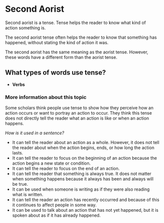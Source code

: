 # Second Aorist 

Second aorist is a tense. Tense helps the reader to know what kind of action something is. 

The second aorist tense often helps the reader to know that something has happened, without stating the kind of action it was. 

The second aorist has the same meaning as the aorist tense. However, these words have a different form than the aorist tense. 

## What types of words use tense?
 * **Verbs**
 
### More information about this topic
Some scholars think people use tense to show how they perceive how an action occurs or want to portray an action to occur. They think this tense does not directly tell the reader what an action is like or when an action happens.

*How is it used in a sentence?*
* It can tell the reader about an action as a whole. However, it does not tell the reader about when the action begins, ends, or how long the action lasts. 
* It can tell the reader to focus on the beginning of an action because the action begins a new state or condition. 
* It can tell the reader to focus on the end of an action. 
* It can tell the reader that something is always true. It does not matter when something happens because it always has been and always will be true.
* It can be used when someone is writing as if they were also reading what is written. 
* It can tell the reader an action has recently occurred and because of this it continues to affect people in some way. 
* It can be used to talk about an action that has not yet happened, but it is spoken about as if it has already happened. 


